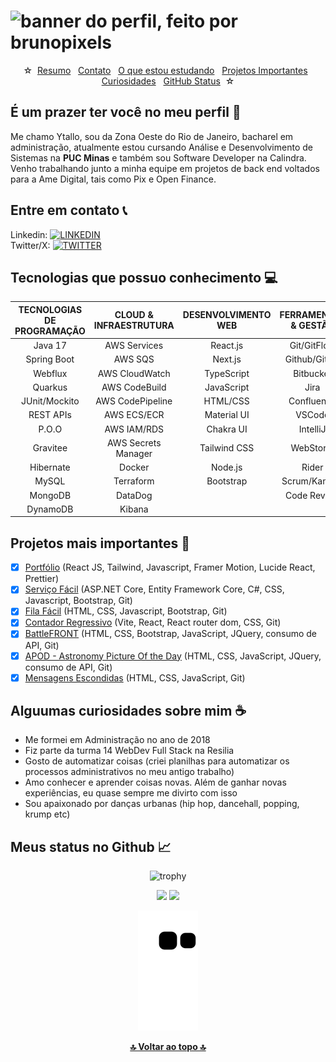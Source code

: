 # ![banner do perfil, feito por brunopixels](https://i.pinimg.com/originals/ca/26/2e/ca262e0354eea311c41134c3e4bc3bc2.gif)

<div id="inicio" align="center">

&#9734;&nbsp;&nbsp;[Resumo](#sobre)&nbsp;&nbsp;
[Contato](#contato)&nbsp;&nbsp;
[O que estou estudando](#aprendizado)&nbsp;&nbsp;
[Projetos Importantes](#projetos)&nbsp;&nbsp;
[Curiosidades](#curiosidades)&nbsp;&nbsp;
[GitHub Status](#status)&nbsp;&nbsp;&#9734;

</div>

<h2 id="sobre">É um prazer ter você no meu perfil 👋 </h2>

Me chamo Ytallo, sou da Zona Oeste do Rio de Janeiro, bacharel em administração, atualmente estou cursando Análise e Desenvolvimento de Sistemas na **PUC Minas** e também sou Software Developer na Calindra.<br>
Venho trabalhando junto a minha equipe em projetos de back end voltados para a Ame Digital, tais como Pix e Open Finance.

<h2 id="contato">Entre em contato 📞</h2>

Linkedin: [![LINKEDIN](https://img.shields.io/badge/Ytallo%20Bruno-1?style=flat&logoColor=white&color=00A074&link=https%3A%2F%2Fwww.linkedin.com%2Fin%2Fytallobruno%2F)](https://www.linkedin.com/in/ytallobruno/)<br>
Twitter/X: [![TWITTER](https://img.shields.io/badge/%40ytallodev-1?style=flat&logo=x&logoColor=white&color=00A074&link=https%3A%2F%2Fx.com%2Fytallodev%2F)](https://x.com/ytallodev/)

<h2 id="aprendizado">Tecnologias que possuo conhecimento 💻 </h2>

| TECNOLOGIAS DE PROGRAMAÇÃO | CLOUD & INFRAESTRUTURA | DESENVOLVIMENTO WEB | FERRAMENTAS & GESTÃO |
| :------------------------: | :--------------------: | :-----------------: | :------------------: |
|          Java 17           |      AWS Services      |      React.js       |     Git/GitFlow      |
|        Spring Boot         |        AWS SQS         |       Next.js       |    Github/Gitlab     |
|          Webflux           |     AWS CloudWatch     |     TypeScript      |      Bitbucket       |
|          Quarkus           |     AWS CodeBuild      |     JavaScript      |         Jira         |
|       JUnit/Mockito        |    AWS CodePipeline    |      HTML/CSS       |      Confluence      |
|         REST APIs          |      AWS ECS/ECR       |     Material UI     |        VSCode        |
|           P.O.O            |      AWS IAM/RDS       |      Chakra UI      |       IntelliJ       |
|          Gravitee          |  AWS Secrets Manager   |    Tailwind CSS     |       WebStorm       |
|         Hibernate          |         Docker         |       Node.js       |        Rider         |
|           MySQL            |       Terraform        |      Bootstrap      |     Scrum/Kanban     |
|          MongoDB           |        DataDog         |                     |     Code Review      |
|          DynamoDB          |         Kibana         |                     |                      |

<h2 id="projetos">Projetos mais importantes 📌 </h2>

- [x] [Portfólio](https://github.com/ytallobruno/ytallobruno) (React JS, Tailwind, Javascript, Framer Motion, Lucide React, Prettier)
- [x] [Serviço Fácil](https://github.com/ytallobruno/ads-2024-e2-proj-servico-facil) (ASP.NET Core, Entity Framework Core, C#, CSS, Javascript, Bootstrap, Git)
- [x] [Fila Fácil](https://github.com/ytallobruno/ads-2024-e1-proj-fila-facil) (HTML, CSS, Javascript, Bootstrap, Git)
- [x] [Contador Regressivo](https://github.com/ytallobruno/contadorRegressivo) (Vite, React, React router dom, CSS, Git)
- [x] [BattleFRONT](https://github.com/ytallobruno/ProjetoFinalModulo2) (HTML, CSS, Bootstrap, JavaScript, JQuery, consumo de API, Git)
- [x] [APOD - Astronomy Picture Of the Day](https://github.com/ytallobruno/projetoAPOD) (HTML, CSS, JavaScript, JQuery, consumo de API, Git)
- [x] [Mensagens Escondidas](https://github.com/ytallobruno/ProjetoMensagemEscondida) (HTML, CSS, JavaScript, Git)

<h2 id="curiosidades">Alguumas curiosidades sobre mim ☕ </h2>

- Me formei em Administração no ano de 2018
- Fiz parte da turma 14 WebDev Full Stack na Resilia
- Gosto de automatizar coisas (criei planilhas para automatizar os processos administrativos no meu antigo trabalho)
- Amo conhecer e aprender coisas novas. Além de ganhar novas experiências, eu quase sempre me divirto com isso
- Sou apaixonado por danças urbanas (hip hop, dancehall, popping, krump etc)

<h2 id="status">Meus status no Github 📈 </h2>
<div align="center">

![trophy](https://github-profile-trophy.vercel.app/?username=ytallobruno&margin-w=5&margin-h=5&no-frame=true)

<img height="140em" src="https://github-readme-stats.vercel.app/api?username=ytallobruno&show_icons=true"/>
<img height="140em" src="https://github-readme-stats.vercel.app/api/top-langs/?username=ytallobruno&layout=compact"/>

![Snake animation](https://github.com/ytallobruno/ytallobruno/blob/output/github-contribution-grid-snake.svg)

[**🔝 Voltar ao topo 🔝**](#inicio)

</div>
